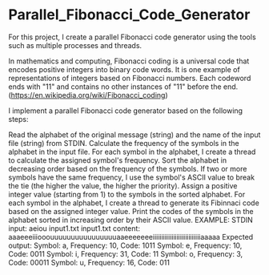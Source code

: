# Parallel_Fibonacci_Code_Generator
For this project, I create a parallel Fibonacci code generator using the tools such as multiple processes and threads.

In mathematics and computing, Fibonacci coding is a universal code that encodes positive integers into binary code words. It is one example of representations of integers based on Fibonacci numbers. Each codeword ends with "11" and contains no other instances of "11" before the end. (https://en.wikipedia.org/wiki/Fibonacci_coding)

I implement a parallel Fibonacci code generator based on the following steps:

Read the alphabet of the original message (string) and the name of the input file (string) from STDIN.
Calculate the frequency of the symbols in the alphabet in the input file. For each symbol in the alphabet, I create a thread to calculate the assigned symbol's frequency.
Sort the alphabet in decreasing order based on the frequency of the symbols. If two or more symbols have the same frequency, I use the symbol's ASCII value to break the tie (the higher the value, the higher the priority).
Assign a positive integer value (starting from 1) to the symbols in the sorted alphabet. For each symbol in the alphabet, I create  a thread to generate its Fibinnaci code based on the assigned integer value.
Print the codes of the symbols in the alphabet sorted in increasing order by their ASCII value.
EXAMPLE:
STDIN input:
aeiou 
input1.txt
input1.txt content:
aaaeeeiiiooouuuuuuuuuuuuuuuuaaeeeeeeeiiiiiiiiiiiiiiiiiiiiiiiiiiiiaaaaa
Expected output:
Symbol: a, Frequency: 10, Code: 1011
Symbol: e, Frequency: 10, Code: 0011
Symbol: i, Frequency: 31, Code: 11
Symbol: o, Frequency: 3, Code: 00011
Symbol: u, Frequency: 16, Code: 011
